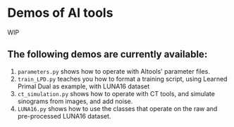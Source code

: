 # Demos of AI tools

WIP

## The following demos are currently available:

1. `parameters.py` shows how to operate with AItools' parameter files.
2. `train_LPD.py` teaches you how to format a training script, using Learned Primal Dual as example, with LUNA16 dataset
3. `ct_simulation.py` shows how to operate with CT tools, and simulate sinograms from images, and add noise.
4. `LUNA16.py` shows how to use the classes that operate on the raw and pre-processed LUNA16 dataset.
